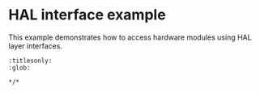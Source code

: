# HAL interface example

This example demonstrates how to access hardware modules using HAL layer interfaces.

```{toctree}
:titlesonly:
:glob:

*/*


```
